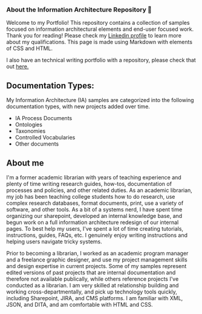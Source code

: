 ### About the Information Architecture Repository 👋

Welcome to my Portfolio! This repository contains a collection of samples focused on information architectural elements and end-user focused work. Thank you for reading! Please check my [Linkedin profile](https://www.linkedin.com/in/shelley-carr-squid) to learn more about my qualifications. This page is made using Markdown with elements of CSS and HTML.

I also have an technical writing portfolio with a repository, please check that out [here.](https://github.com/Bibliosquid/bibliosquid)
<!--
**Bibliosquid/bibliosquid** is a ✨ _special_ ✨ repository because its `README.md` (this file) appears on your GitHub profile. -->

## Documentation Types:

My Information Architecture (IA) samples are categorized into the following documentation types, with new projects added over time.

- IA Process Documents
- Ontologies
- Taxonomies
- Controlled Vocabularies
- Other documents

## About me

I'm a former academic librarian with years of teaching experience and plenty of time writing research guides, how-tos, documentation of processes and policies, and other related duties. As an academic librarian, my job has been teaching college students how to do research, use complex research databases, format documents, print, use a variety of software, and other tools. As a bit of a systems nerd, I have spent time organizing our sharepoint, developed an internal knowledge base, and begun work on a full information architecture redesign of our internal pages. To best help my users, I've spent a lot of time creating tutorials, instructions, guides, FAQs, etc. I genuinely enjoy writing instructions and helping users navigate tricky systems.

Prior to becoming a librarian, I worked as an academic program manager and a freelance graphic designer, and use my project management skills and design expertise in current projects. Some of my samples represent edited versions of past projects that are internal documentation and therefore not available publically, while others reference projects I've conducted as a librarian. I am very skilled at relationship building and working cross-departmentally, and pick up technology tools quickly, including Sharepoint, JIRA, and CMS platforms. I am familiar with XML, JSON, and DITA, and am comfortable with HTML and CSS.


